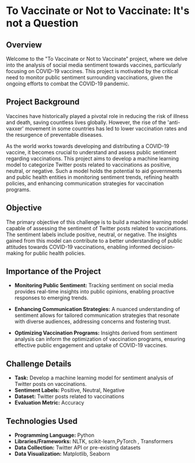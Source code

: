 # To Vaccinate or Not to Vaccinate: It's not a Question

## Overview

Welcome to the "To Vaccinate or Not to Vaccinate" project, where we delve into the analysis of social media sentiment towards vaccines, particularly focusing on COVID-19 vaccines. This project is motivated by the critical need to monitor public sentiment surrounding vaccinations, given the ongoing efforts to combat the COVID-19 pandemic.

## Project Background

Vaccines have historically played a pivotal role in reducing the risk of illness and death, saving countless lives globally. However, the rise of the 'anti-vaxxer' movement in some countries has led to lower vaccination rates and the resurgence of preventable diseases.

As the world works towards developing and distributing a COVID-19 vaccine, it becomes crucial to understand and assess public sentiment regarding vaccinations. This project aims to develop a machine learning model to categorize Twitter posts related to vaccinations as positive, neutral, or negative. Such a model holds the potential to aid governments and public health entities in monitoring sentiment trends, refining health policies, and enhancing communication strategies for vaccination programs.

## Objective

The primary objective of this challenge is to build a machine learning model capable of assessing the sentiment of Twitter posts related to vaccinations. The sentiment labels include positive, neutral, or negative. The insights gained from this model can contribute to a better understanding of public attitudes towards COVID-19 vaccinations, enabling informed decision-making for public health policies.

## Importance of the Project

- **Monitoring Public Sentiment:** Tracking sentiment on social media provides real-time insights into public opinions, enabling proactive responses to emerging trends.

- **Enhancing Communication Strategies:** A nuanced understanding of sentiment allows for tailored communication strategies that resonate with diverse audiences, addressing concerns and fostering trust.

- **Optimizing Vaccination Programs:** Insights derived from sentiment analysis can inform the optimization of vaccination programs, ensuring effective public engagement and uptake of COVID-19 vaccines.

## Challenge Details

- **Task:** Develop a machine learning model for sentiment analysis of Twitter posts on vaccinations.
- **Sentiment Labels:** Positive, Neutral, Negative
- **Dataset:** Twitter posts related to vaccinations
- **Evaluation Metric:** Accuracy

## Technologies Used

- **Programming Language:** Python
- **Libraries/Frameworks:** NLTK, scikit-learn,PyTorch , Transformers
- **Data Collection:** Twitter API or pre-existing datasets
- **Data Visualization:** Matplotlib, Seaborn